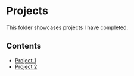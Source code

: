 # Projects
This folder showcases projects I have completed.
## Contents
* [Project 1](Project_1)
* [Project 2](Project_2)
